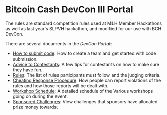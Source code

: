 # Bitcoin Cash DevCon III Portal

The rules are standard competition rules used at MLH Member Hackathons as well as last year's SLPVH hackathon, and modified for our use with BCH DevCon. 

There are several documents in the _DevCon Portal_:

- [How to submit code](how_to_submit_code.md):  How to create a team and get started with code submission.
- [Advice to Contestants](advice_to_contestants.md): A few tips for contestants on how to make sure they have fun.
- [Rules](rules.md): The list of rules participants must follow and the judging criteria.
- [Cheating Response Procedure](cheating_response_procedure.md): How people can report violations of the rules and how those reports will be dealt with.
- [Workshop Schedule](workshop_schedule.md):  A detailed schedule of the Various workshops going on during the event.
- [Sponsored Challenges](sponsored_challenges.md): View challenges that sponsors have allocated prize money towards.
